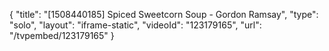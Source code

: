 {
    "title": "[1508440185] Spiced Sweetcorn Soup - Gordon Ramsay",
    "type": "solo",
    "layout": "iframe-static",
    "videoId": "123179165",
    "url": "\/tvpembed\/123179165"
}
